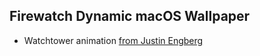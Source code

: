 ## Firewatch Dynamic macOS Wallpaper

- Watchtower animation [from Justin Engberg](https://www.youtube.com/watch?v=FdPzO8Vlp2U)


